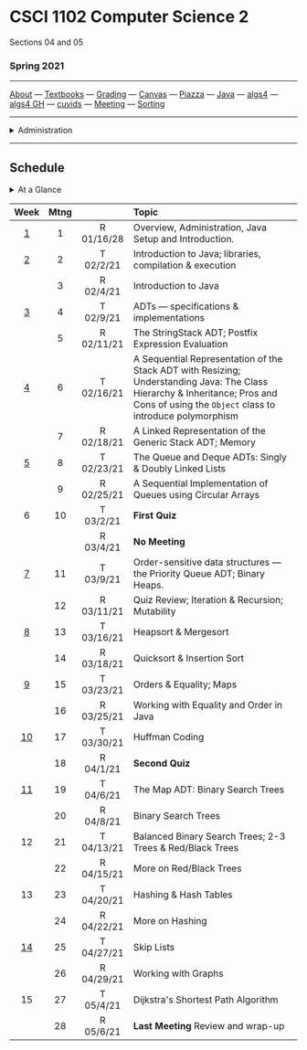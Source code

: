 # CSCI 1102 Computer Science 2

Sections 04 and 05

### Spring 2021

---

[About](resources/about.md) —  [Textbooks](resources/textbooks.md) —  [Grading](resources/grading.md) —  [Canvas](https://bostoncollege.instructure.com/courses/1619778)  —  [Piazza](https://piazza.com/class/kkaaqjvvwfl2zp)  —  [Java](https://docs.oracle.com/javase/8/docs/api/index.html?overview-summary.html) — [algs4](https://algs4.cs.princeton.edu/)  — [algs4 GH](https://github.com/kevin-wayne/algs4)  —  [cuvids](https://cuvids.io/app/course/2/)  —  [Meeting](https://bccte.zoom.us/j/3306891980)  —  [Sorting](https://www.toptal.com/developers/sorting-algorithms)

---
<details>
  <summary>Administration</summary>

+ [Meets On Line](https://bccte.zoom.us/j/3306891980): Tuesdays and Thursdays 1:30PM - 2:45PM and again 3PM - 4:15PM.

> Items in `code font` below can be attached to the suffix `@bc.edu` for mail contact.

#### Instructor:

 [Robert Muller](http://www.cs.bc.edu/~muller/) **Office Hours**: Wednesdays **9AM - 11AM**, Thursdays **8:00PM - 9:30PM** [Zoom](https://bccte.zoom.us/j/3306891980), `robert.muller`

#### Teaching Assistants:

<details open> <summary>Callie Sardina, Head Teaching Assistant</summary> 

+ **Office Hours**: Thursdays, 9AM - 11AM [Zoom](https://bccte.zoom.us/j/2175950858?pwd=QkpyTkVkR0IremQ5eWFGeStIOHdXUT09), `sardinac`

</details>

<details open><summary>Kristen Bayreuther</summary>

+ **Office Hours**: Mondays 5PM - 6PM, Fridays 3:30PM - 4:30PM [Zoom](https://bccte.zoom.us/j/3535839037), `bayreutk`

</details>

<details open> <summary>Weber Meng</summary>

+ **Office Hours**: Sundays 2PM - 4PM [Zoom](https://bccte.zoom.us/j/4058045025), `mengqf`

</details>

<details open> <summary>Liam Murphy</summary>

+ **Office Hours**: Tuesdays 10:30AM - 11:30AM, Fridays 2PM - 3PM [Zoom](https://bccte.zoom.us/j/3085424208), `murpaue`

</details>

</details>

---
## Schedule

<details>
  <summary>At a Glance</summary> 
   1. Getting Started
   2. ADTs, Stacks
   3. Understanding Java
   4. Generics
   5. Queues
   6. Deques
   7. Priority Queues; Binary Heaps
   8. Order and Equality
   9. Sorting
   10. Huffman Coding
   11. Maps; Binary Search Trees
   12. Balanced Binary Search Trees
   13. Hash Tables
   14. Graphs; Shortest Paths
</details>



|                    Week                     | Mtng |            | Topic                                                        |
| :-----------------------------------------: | :--: | :--------: | :----------------------------------------------------------- |
| [1](https://github.com/BC-CSCI1102/Week01)  |  1   | R 01/16/28 | Overview, Administration, Java Setup and Introduction.       |
| [2](https://github.com/BC-CSCI1102/Week02)  |  2   | T 02/2/21  | Introduction to Java; libraries, compilation & execution     |
|                                             |  3   | R 02/4/21  | Introduction to Java                                         |
| [3](https://github.com/BC-CSCI1102/Week03)  |  4   | T 02/9/21  | ADTs — specifications & implementations                      |
|                                             |  5   | R 02/11/21 | The StringStack ADT; Postfix Expression Evaluation           |
| [4](https://github.com/BC-CSCI1102/Week04)  |  6   | T 02/16/21 | A Sequential Representation of the Stack ADT with Resizing; Understanding Java: The Class Hierarchy & Inheritance; Pros and Cons of using the `Object` class to introduce polymorphism |
|                                             |  7   | R 02/18/21 | A Linked Representation of the Generic Stack ADT; Memory     |
| [5](https://github.com/BC-CSCI1102/Week05)  |  8   | T 02/23/21 | The Queue and Deque ADTs: Singly & Doubly Linked Lists       |
|                                             |  9   | R 02/25/21 | A Sequential Implementation of Queues using Circular Arrays  |
|                      6                      |  10  | T 03/2/21  | **First Quiz**                                               |
|                                             |      | R 03/4/21  | **No Meeting**                                               |
| [7](https://github.com/BC-CSCI1102/Week07)  |  11  | T 03/9/21  | Order-sensitive data structures — the Priority Queue ADT; Binary Heaps. |
|                                             |  12  | R 03/11/21 | Quiz Review; Iteration & Recursion; Mutability               |
| [8](https://github.com/BC-CSCI1102/Week08)  |  13  | T 03/16/21 | Heapsort & Mergesort                                         |
|                                             |  14  | R 03/18/21 | Quicksort & Insertion Sort                                   |
| [9](https://github.com/BC-CSCI1102/Week09)  |  15  | T 03/23/21 | Orders & Equality; Maps                                      |
|                                             |  16  | R 03/25/21 | Working with Equality and Order in Java                      |
| [10](https://github.com/BC-CSCI1102/Week10) |  17  | T 03/30/21 | Huffman Coding                                               |
|                                             |  18  | R 04/1/21  | **Second Quiz**                                              |
| [11](https://github.com/BC-CSCI1102/Week11) |  19  | T 04/6/21  | The Map ADT: Binary Search Trees                             |
|                                             |  20  | R 04/8/21  | Binary Search Trees                                          |
|                     12                      |  21  | T 04/13/21 | Balanced Binary Search Trees; 2-3 Trees & Red/Black Trees    |
|                                             |  22  | R 04/15/21 | More on Red/Black Trees                                      |
|                     13                      |  23  | T 04/20/21 | Hashing & Hash Tables                                        |
|                                             |  24  | R 04/22/21 | More on Hashing                                              |
| [14](https://github.com/BC-CSCI1102/Week14) |  25  | T 04/27/21 | Skip Lists                                                   |
|                                             |  26  | R 04/29/21 | Working with Graphs                                          |
|                     15                      |  27  | T 05/4/21  | Dijkstra's Shortest Path Algorithm                           |
|                                             |  28  | R 05/6/21  | **Last Meeting** Review and wrap-up                          |



